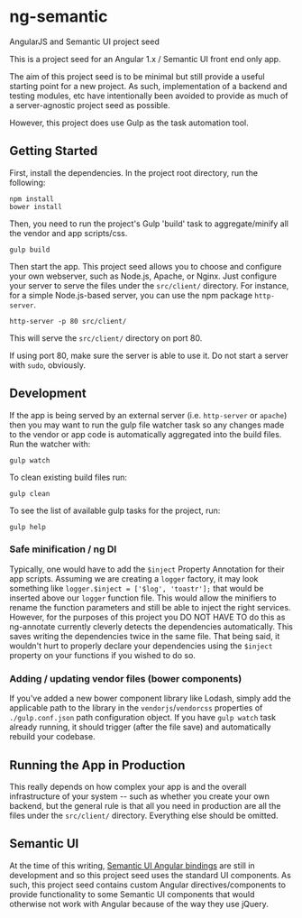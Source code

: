 ng-semantic
===========
AngularJS and Semantic UI project seed

This is a project seed for an Angular 1.x / Semantic UI front end only app.

The aim of this project seed is to be minimal but still provide a useful starting point for a new project. As such, implementation of a backend and testing modules, etc have intentionally been avoided to provide as much of a server-agnostic project seed as possible.

However, this project does use Gulp as the task automation tool.

Getting Started
---------------
First, install the dependencies. In the project root directory, run the following:

	npm install
	bower install

Then, you need to run the project's Gulp 'build' task to aggregate/minify all the vendor and app scripts/css.

	gulp build

Then start the app. This project seed allows you to choose and configure your own webserver, such as Node.js, Apache, or Nginx. Just configure your server to serve the files under the `src/client/` directory. For instance, for a simple Node.js-based server, you can use the npm package `http-server`.

	http-server -p 80 src/client/

This will serve the `src/client/` directory on port 80.

If using port 80, make sure the server is able to use it. Do not start a server with `sudo`, obviously.

Development
-----------
If the app is being served by an external server (i.e. `http-server` or `apache`) then you may want to run the gulp file watcher task so any changes made to the vendor or app code is automatically aggregated into the build files. Run the watcher with:

	gulp watch

To clean existing build files run:

	gulp clean

To see the list of available gulp tasks for the project, run:

	gulp help

### Safe minification / ng DI
Typically, one would have to add the `$inject` Property Annotation for their app scripts. Assuming we are creating a `logger` factory, it may look something like `logger.$inject = ['$log', 'toastr'];` that would be inserted above our `logger` function file. This would allow the minifiers to rename the function parameters and still be able to inject the right services. However, for the purposes of this project you DO NOT HAVE TO do this as ng-annotate currently cleverly detects the dependencies automatically. This saves writing the dependencies twice in the same file. That being said, it wouldn't hurt to properly declare your dependencies using the `$inject` property on your functions if you wished to do so.

### Adding / updating vendor files (bower components)
If you've added a new bower component library like Lodash, simply add the applicable path to the library in the `vendorjs`/`vendorcss` properties of `./gulp.conf.json` path configuration object. If you have `gulp watch` task already running, it should trigger (after the file save) and automatically rebuild your codebase.

Running the App in Production
-----------------------------
This really depends on how complex your app is and the overall infrastructure of your system -- such as whether you create your own backend, but the general rule is that all you need in production are all the files under the `src/client/` directory. Everything else should be omitted.

Semantic UI
-----------
At the time of this writing, [Semantic UI Angular bindings](http://semantic-ui.com/introduction/integrations.html) are still in development and so this project seed uses the standard UI components. As such, this project seed contains custom Angular directives/components to provide functionality to some Semantic UI components that would otherwise not work with Angular because of the way they use jQuery.

